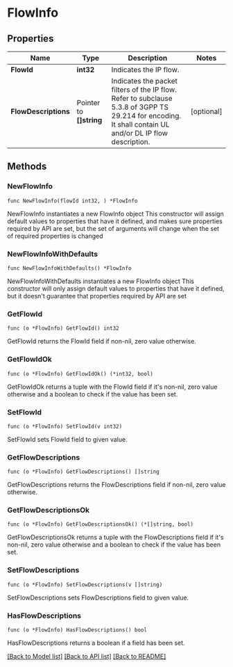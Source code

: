 # FlowInfo

## Properties

Name | Type | Description | Notes
------------ | ------------- | ------------- | -------------
**FlowId** | **int32** | Indicates the IP flow. | 
**FlowDescriptions** | Pointer to **[]string** | Indicates the packet filters of the IP flow. Refer to subclause 5.3.8 of 3GPP TS 29.214 for encoding. It shall contain UL and/or DL IP flow description. | [optional] 

## Methods

### NewFlowInfo

`func NewFlowInfo(flowId int32, ) *FlowInfo`

NewFlowInfo instantiates a new FlowInfo object
This constructor will assign default values to properties that have it defined,
and makes sure properties required by API are set, but the set of arguments
will change when the set of required properties is changed

### NewFlowInfoWithDefaults

`func NewFlowInfoWithDefaults() *FlowInfo`

NewFlowInfoWithDefaults instantiates a new FlowInfo object
This constructor will only assign default values to properties that have it defined,
but it doesn't guarantee that properties required by API are set

### GetFlowId

`func (o *FlowInfo) GetFlowId() int32`

GetFlowId returns the FlowId field if non-nil, zero value otherwise.

### GetFlowIdOk

`func (o *FlowInfo) GetFlowIdOk() (*int32, bool)`

GetFlowIdOk returns a tuple with the FlowId field if it's non-nil, zero value otherwise
and a boolean to check if the value has been set.

### SetFlowId

`func (o *FlowInfo) SetFlowId(v int32)`

SetFlowId sets FlowId field to given value.


### GetFlowDescriptions

`func (o *FlowInfo) GetFlowDescriptions() []string`

GetFlowDescriptions returns the FlowDescriptions field if non-nil, zero value otherwise.

### GetFlowDescriptionsOk

`func (o *FlowInfo) GetFlowDescriptionsOk() (*[]string, bool)`

GetFlowDescriptionsOk returns a tuple with the FlowDescriptions field if it's non-nil, zero value otherwise
and a boolean to check if the value has been set.

### SetFlowDescriptions

`func (o *FlowInfo) SetFlowDescriptions(v []string)`

SetFlowDescriptions sets FlowDescriptions field to given value.

### HasFlowDescriptions

`func (o *FlowInfo) HasFlowDescriptions() bool`

HasFlowDescriptions returns a boolean if a field has been set.


[[Back to Model list]](../README.md#documentation-for-models) [[Back to API list]](../README.md#documentation-for-api-endpoints) [[Back to README]](../README.md)


